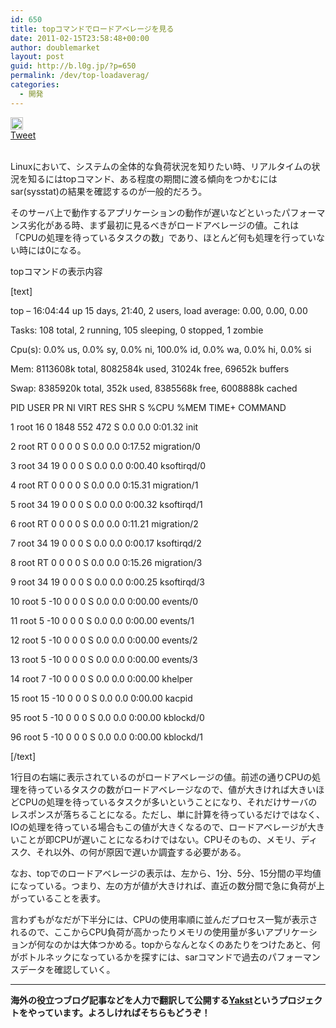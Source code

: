 ```yaml
---
id: 650
title: topコマンドでロードアベレージを見る
date: 2011-02-15T23:58:48+00:00
author: doublemarket
layout: post
guid: http://b.l0g.jp/?p=650
permalink: /dev/top-loadaverag/
categories:
  - 開発
---
```

<div class='wp_social_bookmarking_light'>
  <div class="wsbl_hatena_button">
    <a href="http://b.hatena.ne.jp/entry/http://b.l0g.jp/dev/top-loadaverag/" class="hatena-bookmark-button" data-hatena-bookmark-title="topコマンドでロードアベレージを見る" data-hatena-bookmark-layout="standard" title="このエントリーをはてなブックマークに追加"> <img src="//b.hatena.ne.jp/images/entry-button/button-only@2x.png" alt="このエントリーをはてなブックマークに追加" width="20" height="20" style="border: none;" /></a>
  </div>
  
  <div class="wsbl_facebook_like">
    <div id="fb-root">
    </div><fb:like href="http://b.l0g.jp/dev/top-loadaverag/" layout="button_count" action="like" width="100" share="false" show_faces="false" ></fb:like>
  </div>
  
  <div class="wsbl_twitter">
    <a href="https://twitter.com/share" class="twitter-share-button"{count} data-url="http://b.l0g.jp/dev/top-loadaverag/" data-text="topコマンドでロードアベレージを見る" data-via="dblmkt " data-lang="ja">Tweet</a>
  </div>
  
  <div class="wsbl_google_plus_one">
    <g:plusone size="medium" annotation="none" href="http://b.l0g.jp/dev/top-loadaverag/" ></g:plusone>
  </div>
</div>

<br class='wp_social_bookmarking_light_clear' />

Linuxにおいて、システムの全体的な負荷状況を知りたい時、リアルタイムの状況を知るにはtopコマンド、ある程度の期間に渡る傾向をつかむにはsar(sysstat)の結果を確認するのが一般的だろう。

そのサーバ上で動作するアプリケーションの動作が遅いなどといったパフォーマンス劣化がある時、まず最初に見るべきがロードアベレージの値。これは「CPUの処理を待っているタスクの数」であり、ほとんど何も処理を行っていない時には0になる。

topコマンドの表示内容

[text]
  
top &#8211; 16:04:44 up 15 days, 21:40, 2 users, load average: 0.00, 0.00, 0.00
  
Tasks: 108 total, 2 running, 105 sleeping, 0 stopped, 1 zombie
  
Cpu(s): 0.0% us, 0.0% sy, 0.0% ni, 100.0% id, 0.0% wa, 0.0% hi, 0.0% si
  
Mem: 8113608k total, 8082584k used, 31024k free, 69652k buffers
  
Swap: 8385920k total, 352k used, 8385568k free, 6008888k cached

PID USER PR NI VIRT RES SHR S %CPU %MEM TIME+ COMMAND
  
1 root 16 0 1848 552 472 S 0.0 0.0 0:01.32 init
  
2 root RT 0 0 0 0 S 0.0 0.0 0:17.52 migration/0
  
3 root 34 19 0 0 0 S 0.0 0.0 0:00.40 ksoftirqd/0
  
4 root RT 0 0 0 0 S 0.0 0.0 0:15.31 migration/1
  
5 root 34 19 0 0 0 S 0.0 0.0 0:00.32 ksoftirqd/1
  
6 root RT 0 0 0 0 S 0.0 0.0 0:11.21 migration/2
  
7 root 34 19 0 0 0 S 0.0 0.0 0:00.17 ksoftirqd/2
  
8 root RT 0 0 0 0 S 0.0 0.0 0:15.26 migration/3
  
9 root 34 19 0 0 0 S 0.0 0.0 0:00.25 ksoftirqd/3
  
10 root 5 -10 0 0 0 S 0.0 0.0 0:00.00 events/0
  
11 root 5 -10 0 0 0 S 0.0 0.0 0:00.00 events/1
  
12 root 5 -10 0 0 0 S 0.0 0.0 0:00.00 events/2
  
13 root 5 -10 0 0 0 S 0.0 0.0 0:00.00 events/3
  
14 root 7 -10 0 0 0 S 0.0 0.0 0:00.00 khelper
  
15 root 15 -10 0 0 0 S 0.0 0.0 0:00.00 kacpid
  
95 root 5 -10 0 0 0 S 0.0 0.0 0:00.00 kblockd/0
  
96 root 5 -10 0 0 0 S 0.0 0.0 0:00.00 kblockd/1
  
[/text]

1行目の右端に表示されているのがロードアベレージの値。前述の通りCPUの処理を待っているタスクの数がロードアベレージなので、値が大きければ大きいほどCPUの処理を待っているタスクが多いということになり、それだけサーバのレスポンスが落ちることになる。ただし、単に計算を待っているだけではなく、IOの処理を待っている場合もこの値が大きくなるので、ロードアベレージが大きいことが即CPUが遅いことになるわけではない。CPUそのもの、メモリ、ディスク、それ以外、の何が原因で遅いか調査する必要がある。
  
なお、topでのロードアベレージの表示は、左から、1分、5分、15分間の平均値になっている。つまり、左の方が値が大きければ、直近の数分間で急に負荷が上がっていることを表す。

言わずもがなだが下半分には、CPUの使用率順に並んだプロセス一覧が表示されるので、ここからCPU負荷が高かったりメモリの使用量が多いアプリケーションが何なのかは大体つかめる。topからなんとなくのあたりをつけたあと、何がボトルネックになっているかを探すには、sarコマンドで過去のパフォーマンスデータを確認していく。

* * *

**海外の役立つブログ記事などを人力で翻訳して公開する[Yakst](https://yakst.com/ja)というプロジェクトをやっています。よろしければそちらもどうぞ！**